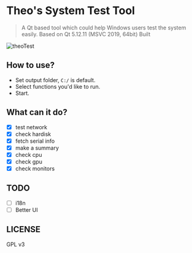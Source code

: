 # Theo's System Test Tool
> A Qt based tool which could help Windows users test the system easily.
> Based on Qt 5.12.11 (MSVC 2019, 64bit)
> Built 

![theoTest](https://github.com/theodorecooper/theoTest/blob/main/res/logo.png)

## How to use?
  - Set output folder, `C:/` is default.
  - Select functions you'd like to run.
  - Start.

## What can it do?
  - [x] test network 
  - [x] check hardisk 
  - [x] fetch serial info
  - [x] make a summary
  - [x] check cpu
  - [x] check gpu
  - [x] check monitors

## TODO
  - [ ] i18n
  - [ ] Better UI

## LICENSE
GPL v3
